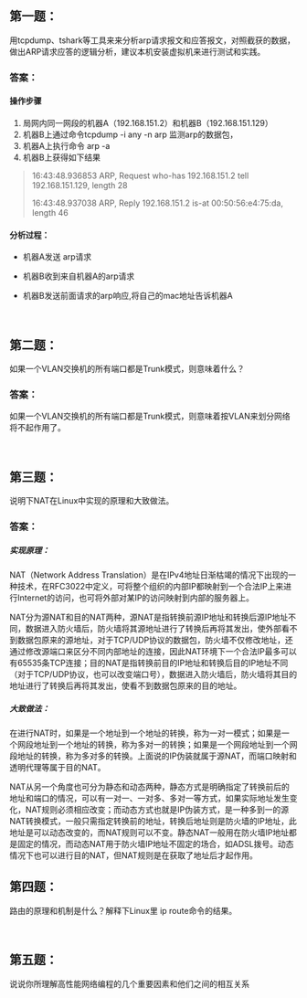 ## 第一题：
用tcpdump、tshark等工具来来分析arp请求报文和应答报文，对照截获的数据，做出ARP请求应答的逻辑分析，建议本机安装虚拟机来进行测试和实践。

### 答案：

#### 操作步骤

1. 局网内同一网段的机器A（192.168.151.2）和机器B（192.168.151.129）
2. 机器B上通过命令tcpdump -i any -n arp 监测arp的数据包，
3. 机器A上执行命令 arp -a
4. 机器B上获得如下结果

> 16:43:48.936853 ARP, Request who-has 192.168.151.2 tell 192.168.151.129, length 28
>
> 16:43:48.937038 ARP, Reply 192.168.151.2 is-at 00:50:56:e4:75:da, length 46

#### 分析过程：

* 机器A发送 arp请求

* 机器B收到来自机器A的arp请求

* 机器B发送前面请求的arp响应,将自己的mac地址告诉机器A

  ​

## 第二题：

如果一个VLAN交换机的所有端口都是Trunk模式，则意味着什么？

### 答案：

如果一个VLAN交换机的所有端口都是Trunk模式，则意味着按VLAN来划分网络将不起作用了。

 

## 第三题：

说明下NAT在Linux中实现的原理和大致做法。

### 答案：

##### 实现原理：

NAT（Network Address Translation）是在IPv4地址日渐枯竭的情况下出现的一种技术，在RFC3022中定义，可将整个组织的内部IP都映射到一个合法IP上来进行Internet的访问，也可将外部对某IP的访问映射到内部的服务器上。

NAT分为源NAT和目的NAT两种，源NAT是指转换前源IP地址和转换后源IP地址不同，数据进入防火墙后，防火墙将其源地址进行了转换后再将其发出，使外部看不到数据包原来的源地址，对于TCP/UDP协议的数据包，防火墙不仅修改地址，还通过修改源端口来区分不同内部地址的连接，因此NAT环境下一个合法IP最多可以有65535条TCP连接；目的NAT是指转换前目的IP地址和转换后目的IP地址不同（对于TCP/UDP协议，也可以改变端口号），数据进入防火墙后，防火墙将其目的地址进行了转换后再将其发出，使看不到数据包原来的目的地址。

##### 大致做法：

在进行NAT时，如果是一个地址到一个地址的转换，称为一对一模式；如果是一个网段地址到一个地址的转换，称为多对一的转换；如果是一个网段地址到一个网段地址的转换，称为多对多的转换。上面说的IP伪装就属于源NAT，而端口映射和透明代理等属于目的NAT。

NAT从另一个角度也可分为静态和动态两种，静态方式是明确指定了转换前后的地址和端口的情况，可以有一对一、一对多、多对一等方式，如果实际地址发生变化，NAT规则必须相应改变；而动态方式也就是IP伪装方式，是一种多到一的源NAT转换模式，一般只需指定转换前的地址，转换后地址则是防火墙的IP地址，此地址是可以动态改变的，而NAT规则可以不变。静态NAT一般用在防火墙IP地址都是固定的情况，而动态NAT用于防火墙IP地址不固定的场合，如ADSL拨号。动态情况下也可以进行目的NAT，但NAT规则是在获取了地址后才起作用。



## 第四题：

路由的原理和机制是什么？解释下Linux里 ip route命令的结果。

 

## 第五题：

说说你所理解高性能网络编程的几个重要因素和他们之间的相互关系

